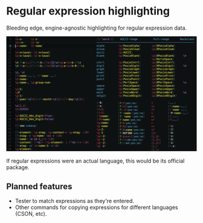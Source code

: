 Regular expression highlighting
===============================
Bleeding edge, engine-agnostic highlighting for regular expression data.

<img width="800" src="https://raw.githubusercontent.com/Alhadis/language-regexp/static/preview.png" />

If regular expressions were an actual language, this would be its official package.


Planned features
----------------
* Tester to match expressions as they're entered.
* Other commands for copying expressions for different languages (CSON, etc).
